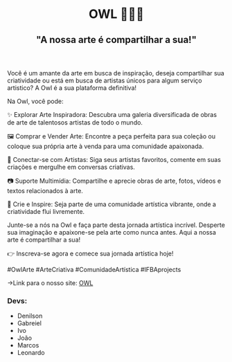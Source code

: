 <!DOCTYPE html>
<html lang="pt-br">
<head>
    <meta charset="UTF-8">
    <meta name="viewport" content="width=device-width, initial-scale=1.0">
    
</head>
<body>
    <header>
        <h1>OWL 🦉🎨✨</h1>
        <h2>"A nossa arte é compartilhar a sua!"</h2>
    </header>
    <div>
        <p>Você é um amante da arte em busca de inspiração, deseja compartilhar sua criatividade ou está em busca de artistas únicos para algum serviço artistico? A Owl é a sua plataforma definitiva!

Na Owl, você pode:

✨ Explorar Arte Inspiradora: Descubra uma galeria diversificada de obras de arte de talentosos artistas de todo o mundo.

🖼️ Comprar e Vender Arte: Encontre a peça perfeita para sua coleção ou coloque sua própria arte à venda para uma comunidade apaixonada.

💬 Conectar-se com Artistas: Siga seus artistas favoritos, comente em suas criações e mergulhe em conversas criativas.

📷 Suporte Multimídia: Compartilhe e aprecie obras de arte, fotos, vídeos e textos relacionados à arte.

🌟 Crie e Inspire: Seja parte de uma comunidade artística vibrante, onde a criatividade flui livremente.

Junte-se a nós na Owl e faça parte desta jornada artística incrível. Desperte sua imaginação e apaixone-se pela arte como nunca antes. Aqui a nossa arte é compartilhar a sua!

👉 Inscreva-se agora e comece sua jornada artística hoje!

#OwlArte #ArteCriativa #ComunidadeArtística
#IFBAprojects

->Link para o nosso site:
<a href="https://ivocarlosml.github.io/Owl-artist/">OWL</a>

</p>
    </div>
    <h3>Devs:
    </h3>
    <ul>
        <li>Denilson</li>
        <li>Gabreiel</li>
        <li>Ivo</li>
        <li>João</li>
        <li>Marcos</li>
        <li>Leonardo</li>
    </ul>
</body>
</html>
